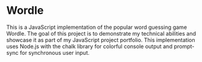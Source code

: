 # Wordle
This is a JavaScript implementation of the popular word guessing game Wordle. The goal of this project is to demonstrate my technical abilities and showcase it as part of my JavaScript project portfolio. This implementation uses Node.js with the chalk library for colorful console output and prompt-sync for synchronous user input.
